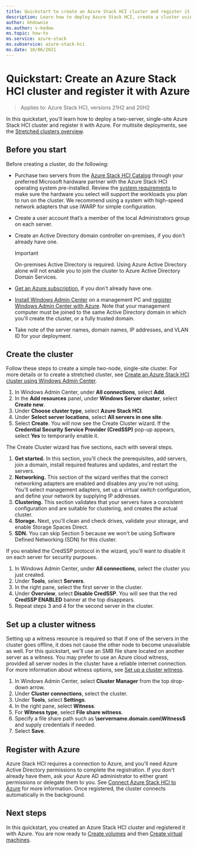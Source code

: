 ```yaml
---
title: Quickstart to create an Azure Stack HCI cluster and register it with Azure
description: Learn how to deploy Azure Stack HCI, create a cluster using Windows Admin Center, and register it with Azure.
author: khdownie
ms.author: v-kedow
ms.topic: how-to
ms.service: azure-stack
ms.subservice: azure-stack-hci
ms.date: 10/06/2021
---
```


# Quickstart: Create an Azure Stack HCI cluster and register it with Azure

> Applies to: Azure Stack HCI, versions 21H2 and 20H2

In this quickstart, you'll learn how to deploy a two-server, single-site Azure Stack HCI cluster and register it with Azure. For multisite deployments, see the [Stretched clusters overview](../concepts/stretched-clusters.md).

## Before you start

Before creating a cluster, do the following:

* Purchase two servers from the [Azure Stack HCI Catalog](https://aka.ms/AzureStackHCICatalog) through your preferred Microsoft hardware partner with the Azure Stack HCI operating system pre-installed. Review the [system requirements](../concepts/system-requirements.md) to make sure the hardware you select will support the workloads you plan to run on the cluster. We recommend using a system with high-speed network adapters that use iWARP for simple configuration.
* Create a user account that’s a member of the local Administrators group on each server.
* Create an Active Directory domain controller on-premises, if you don't already have one.

   >[!IMPORTANT]
   > On-premises Active Directory is required. Using Azure Active Directory alone will not enable you to join the cluster to Azure Active Directory Domain Services.

* [Get an Azure subscription](https://azure.microsoft.com/), if you don't already have one.
* [Install Windows Admin Center](/windows-server/manage/windows-admin-center/deploy/install) on a management PC and [register Windows Admin Center with Azure](../manage/register-windows-admin-center.md). Note that your management computer must be joined to the same Active Directory domain in which you'll create the cluster, or a fully trusted domain.
* Take note of the server names, domain names, IP addresses, and VLAN ID for your deployment.

## Create the cluster

Follow these steps to create a simple two-node, single-site cluster. For more details or to create a stretched cluster, see [Create an Azure Stack HCI cluster using Windows Admin Center](create-cluster.md).

1. In Windows Admin Center, under **All connections**, select **Add**.
1. In the **Add resources** panel, under **Windows Server cluster**, select **Create new**.
1. Under **Choose cluster type**, select **Azure Stack HCI**.
1. Under **Select server locations**, select **All servers in one site**.
1. Select **Create**. You will now see the Create Cluster wizard. If the **Credential Security Service Provider (CredSSP)** pop-up appears, select **Yes** to temporarily enable it. 

The Create Cluster wizard has five sections, each with several steps.

1. **Get started.** In this section, you'll check the prerequisites, add servers, join a domain, install required features and updates, and restart the servers. 
2. **Networking.** This section of the wizard verifies that the correct networking adapters are enabled and disables any you're not using. You'll select management adapters, set up a virtual switch configuration, and define your network by supplying IP addresses.
3. **Clustering.** This section validates that your servers have a consistent configuration and are suitable for clustering, and creates the actual cluster.
4. **Storage.** Next, you'll clean and check drives, validate your storage, and enable Storage Spaces Direct.
5. **SDN.** You can skip Section 5 because we won't be using Software Defined Networking (SDN) for this cluster.

If you enabled the CredSSP protocol in the wizard, you'll want to disable it on each server for security purposes.

1. In Windows Admin Center, under **All connections**, select the cluster you just created.
1. Under **Tools**, select **Servers**.
1. In the right pane, select the first server in the cluster.
1. Under **Overview**, select **Disable CredSSP**. You will see that the red **CredSSP ENABLED** banner at the top disappears.
1. Repeat steps 3 and 4 for the second server in the cluster.

## Set up a cluster witness

Setting up a witness resource is required so that if one of the servers in the cluster goes offline, it does not cause the other node to become unavailable as well. For this quickstart, we'll use an SMB file share located on another server as a witness. You may prefer to use an Azure cloud witness, provided all server nodes in the cluster have a reliable internet connection. For more information about witness options, see [Set up a cluster witness](../manage/witness.md).

1. In Windows Admin Center, select **Cluster Manager** from the top drop-down arrow.
1. Under **Cluster connections**, select the cluster.
1. Under **Tools**, select **Settings**.
1. In the right pane, select **Witness**.
1. For **Witness type**, select **File share witness**.
1. Specify a file share path such as **\\servername.domain.com\Witness$** and supply credentials if needed.
1. Select **Save**.

## Register with Azure

Azure Stack HCI requires a connection to Azure, and you'll need Azure Active Directory permissions to complete the registration. If you don't already have them, ask your Azure AD administrator to either grant permissions or delegate them to you. See [Connect Azure Stack HCI to Azure](register-with-azure.md) for more information. Once registered, the cluster connects automatically in the background.

## Next steps

In this quickstart, you created an Azure Stack HCI cluster and registered it with Azure. You are now ready to [Create volumes](../manage/create-volumes.md) and then [Create virtual machines](../manage/vm.md).
